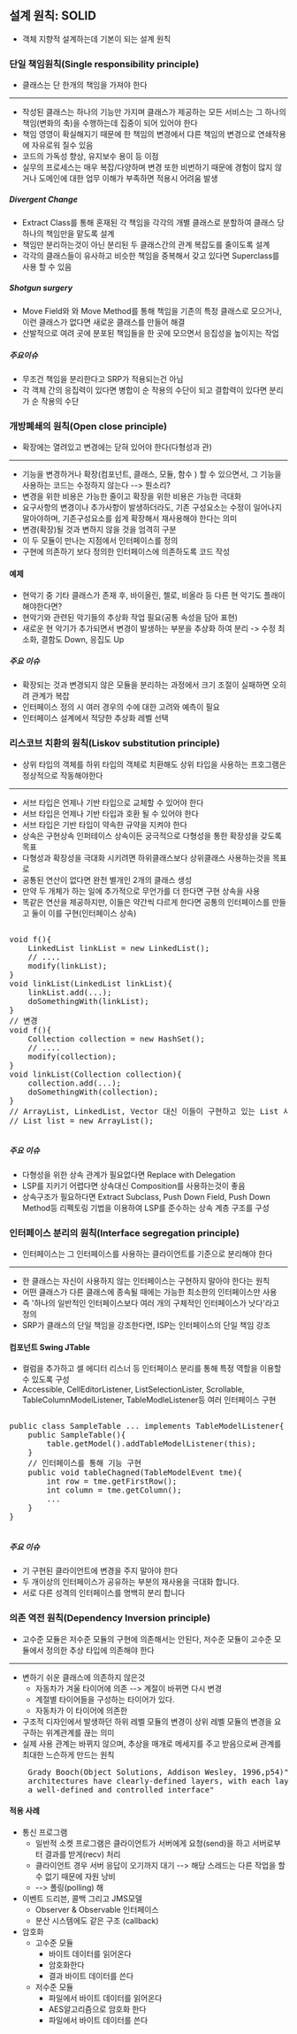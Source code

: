 ## 설계 원칙: SOLID
* 객체 지향적 설계하는데 기본이 되는 설계 원칙

### 단일 책임원칙(Single responsibility principle)
* 클래스는 단 한개의 책임을 가져야 한다
---
* 작성된 클래스는 하나의 기능만 가지며 클래스가 제공하는 모든 서비스는 그 하나의 책임(변화의 축)을 수행하는데 집중이 되어 있어야 한다
* 책임 영영이 확실해지기 때문에 한 책임의 변경에서 댜른 책임의 변경으로 연쇄작용에 자유로워 질수 있음
* 코드의 가독성 향상, 유지보수 용이 등 이점
* 실무의 프로세스는 매우 복잡/다양하며 변경 또한 비번하기 때문에 경험이 많지 않거나 도메인에 대한 업무 이해가 부족하면 적용시 어려움 발생

##### Divergent Change
* Extract Class를 통해 혼재된 각 책임을 각각의 개별 클래스로 분할하여 클래스 당 하나의 책임만을 맡도록 설계
* 책임만 분리하는것이 아닌 분리된 두 클래스간의 관계 복잡도를 줄이도록 설계
* 각각의 클래스들이 유사하고 비슷한 책임을 중복해서 갖고 있다면 Superclass를 사용 할 수 있음

##### Shotgun surgery
* Move Field와 와 Move Method를 통해 책임을 기존의 특정 클래스로 모으거나, 이런 클래스가 없다면 새로운 클래스를 만들어 해결
* 산발적으로 여려 곳에 분포된 책임들을 한 곳에 모으면서 응집성을 높이지는 작업

##### 주요이슈
* 무조건 책임을 분리한다고 SRP가 적용되는건 아님
* 각 객체 간의 응집력이 있다면 병합이 순 작용의 수단이 되고 결합력이 있다면 분리가 순 작용의 수단

### 개방폐쇄의 원칙(Open close principle)
* 확장에는 열려있고 변경에는 닫혀 있어야 한다(다형성과 관)
---
* 기능을 변경하거나 확장(컴포넌트, 클래스, 모듈, 함수 ) 할 수 있으면서, 그 기능을 사용하는 코드는 수정하지 않는다 --> 뭔소리?
* 변경을 위한 비용은 가능한 줄이고 확장을 위한 비용은 가능한 극대화
* 요구사항의 변경이나 추가사항이 발생하더라도, 기존 구성요소는 수정이 일어나지말아야하며, 기존구성요소를 쉽게 확장해서 재사용해야 한다는 의미
* 변경(확장)될 것과 변하지 않을 것을 엄격히 구분
* 이 두 모듈이 만나는 지점에서 인터페이스를 정의
* 구현에 의존하기 보다 정의한 인터페이스에 의존하도록 코드 작성

#### 예제
* 현악기 중 기타 클래스가 존재 후, 바이올린, 첼로, 비올라 등 다른 현 악기도 플래이 해야한다면?
* 현악기와 관련된 악기들의 추상화 작업 필요(공통 속성을 담아 표현)
* 새로운 현 악기가 추가되면서 변경이 발생하는 부분을 추상화 하여 분리 -> 수정 최소화, 결함도 Down, 응집도 Up

##### 주요 이슈
* 확장되는 것과 변경되지 않은 모듈을 분리하는 과정에서 크기 조절이 실패하면 오히려 관계가 복잡
* 인터페이스 정의 시 여러 경우의 수에 대한 고려와 예측이 필요
* 인터페이스 설계에서 적당한 추상화 레벨 선택

### 리스코브 치환의 원칙(Liskov substitution principle)
* 상위 타입의 객체를 하위 타입의 객체로 치환해도 상위 타입을 사용하는 프호그램은 정상적으로 작동해야한다
---
* 서브 타입은 언제나 기반 타입으로 교체할 수 있어야 한다
* 서브 타입은 언제나 기반 타입과 호환 될 수 있어야 한다
* 서브 타입은 기반 타입이 약속한 규약을 지켜야 한다
* 상속은 구현상속 인퍼테이스 상속이든 궁극적으로 다형성을 통한 확장성을 갖도록 목표
* 다형성과 확장성을 극대화 시키려면 하위클래스보다 상위클래스 사용하는것을 목표로
* 공통된 연산이 없다면 완전 별개인 2개의 클래스 생성
* 만약 두 개체가 하는 일에 추가적으로 무언가를 더 한다면 구현 상속을 사용
* 똑같은 연산을 제공하지만, 이들은 약간씩 다르게 한다면 공통의 인터페이스를 만들고 둘이 이를 구현(인터페이스 상속)
<pre>
<comment>
void f(){
    LinkedList linkList = new LinkedList();
    // ....
    modify(linkList);
}
void linkList(LinkedList linkList){
    linkList.add(...);
    doSomethingWith(linkList);
}
// 변경
void f(){
    Collection collection = new HashSet();
    // ....
    modify(collection);
}
void linkList(Collection collection){
    collection.add(...);
    doSomethingWith(collection);
}
// ArrayList, LinkedList, Vector 대신 이들이 구현하고 있는 List 사용
// List list = new ArrayList();
</comment>
</pre>

##### 주요 이슈
* 다형성을 위한 상속 관계가 필요없다면 Replace with Delegation
* LSP를 지키기 어렵다면 상속대신 Composition를 사용하는것이 좋음
* 상속구조가 필요하다면 Extract Subclass, Push Down Field, Push Down Method등 리펙토링 기법을 이용하여 LSP를 준수하는 상속 계층 구조를 구성


### 인터페이스 분리의 원칙(Interface segregation principle)
* 인터페이스는 그 인터페이스를 사용하는 클라이언트를 기준으로 분리해야 한다
---
* 한 클래스는 자신이 사용하지 않는 인터페이스는 구현하지 말아야 한다는 원칙
* 어떤 클래스가 다른 클래스에 종속될 때에는 가능한 최소한의 인터페이스만 사용
* 즉 '하나의 일반적인 인터페이스보다 여러 개의 구체적인 인터페이스가 낫다'라고 정의
* SRP가 클래스의 단일 책임을 강조한다면, ISP는 인터페이스의 단일 책임 강조

#### 컴포넌트 Swing JTable
* 컬럼을 추가하고 셀 에디터 리스너 등 인터페이스 분리를 통해 특정 역할을 이용할 수 있도록 구성
* Accessible, CellEditorListener, ListSelectionLister, Scrollable, TableColumnModelListener, TableModleListener등 여러 인터페이스 구현
<pre>
<comment>
public class SampleTable ... implements TableModelListener{
    public SampleTable(){
        table.getModel().addTableModelListener(this);
    }
    // 인터페이스를 통해 기능 구현
    public void tableChagned(TableModelEvent tme){
        int row = tme.getFirstRow();
        int column = tme.getColumn();
        ...
    }
}
</comment>
</pre>

##### 주요 이슈
* 기 구현된 클라이언트에 변경을 주지 말아야 한다
* 두 개이상의 인터페이스가 공유하는 부분의 재사용을 극대화 합니다.
* 서로 다른 성격의 인터페이스를 명백히 분리 합니다

### 의존 역전 원칙(Dependency Inversion principle)
* 고수준 모듈은 저수준 모듈의 구현에 의존해서는 안된다, 저수준 모듈이 고수준 모듈에서 정의한 추상 타입에 의존해야 한다
---
* 변하기 쉬운 클래스에 의존하지 않은것
  * 자동차가 겨울 타이어에 의존 --> 계절이 바뀌면 다시 변경
  * 계절별 타이어들을 구성하는 타이어가 있다.
  * 자동차가 이 타이어에 의존한  
* 구조적 디자인에서 발생하던 하위 레벨 모듈의 변경이 상위 레벨 모듈의 변경을 요구하는 위계관계를 끊는 의미
* 실제 사용 관계는 바뀌지 않으며, 추상을 매개로 메세지를 주고 받음으로써 관계를 최대한 느슨하게 만드는 원칙
<pre>
    Grady Booch(Object Solutions, Addison Wesley, 1996,p54)"all well structured object-oriented 
    architectures have clearly-defined layers, with each layer providing some coherent set of services though
    a well-defined and controlled interface"
</pre>
#### 적용 사례
* 통신 프로그램
    * 일반적 소켓 프로그램은 클라이언트가 서버에게 요청(send)을 하고 서버로부터 결과를 받게(recv) 처리
    * 클라이언트 경우 서버 응답이 오기까지 대기 --> 해당 스레드는 다른 작업을 할 수 없기 때문에 자원 낭비
    * --> 폴링(polling) 해
* 이벤트 드리븐, 콜백 그리고 JMS모델
    * Observer & Observable 인터페이스
    * 분산 시스템에도 같은 구조 (callback)
* 암호화
    * 고수준 모듈
        * 바이트 데이터를 읽어온다
        * 암호화한다
        * 결과 바이트 데이터를 쓴다
    * 저수준 모듈
        * 파일에서 바이트 데이터를 읽어온다
        * AES알고리즘으로 암호화 한다
        * 파일에서 바이트 데이터를 쓴다
    